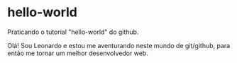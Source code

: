 # hello-world
Praticando o tutorial "hello-world" do github.

Olá!
Sou Leonardo e estou me aventurando neste mundo de git/github, para então me tornar um melhor desenvolvedor web.

